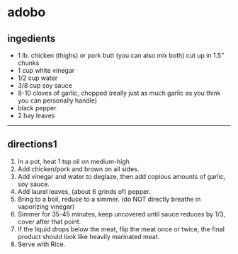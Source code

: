 # adobo

## ingedients

- 1 lb. chicken (thighs) or pork butt (you can also mix both) cut up in 1.5” chunks
- 1 cup white vinegar
- 1/2 cup water
- 3/8 cup soy sauce
- 8-10 cloves of garlic, chopped (really just as much garlic as you think you can personally handle)
- black pepper
- 2 bay leaves

---

## directions1

1. In a pot, heat 1 tsp oil on medium-high
1. Add chicken/pork and brown on all sides.
1. Add vinegar and water to deglaze, then add copious amounts of garlic, soy sauce.
1. Add laurel leaves, (about 6 grinds of) pepper.
1. Bring to a boil, reduce to a simmer. (do NOT directly breathe in vaporizing vinegar)
1. Simmer for 35-45 minutes, keep uncovered until sauce reduces by 1/3, cover after that point.
1. If the liquid drops below the meat, flip the meat once or twice, the final product should look like heavily marinated meat.
1. Serve with Rice.
